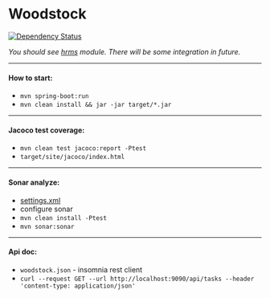 # Woodstock
[![Dependency Status](https://www.versioneye.com/user/projects/57e682d979806f002f4ab840/badge.svg?style=flat-square)](https://www.versioneye.com/user/projects/57e682d979806f002f4ab840)

*You should see [hrms](https://github.com/vlsidlyarevich/unity) module. There will be some integration in future.*
___

#### How to start:

* `mvn spring-boot:run`
* `mvn clean install && jar -jar target/*.jar`

___

#### Jacoco test coverage:

* `mvn clean test jacoco:report -Ptest`
* `target/site/jacoco/index.html`

___

#### Sonar analyze:

* [settings.xml](https://www.dropbox.com/s/d30qle3uocvf4mz/settings.xml?dl=0)
* configure sonar
* `mvn clean install -Ptest`
* `mvn sonar:sonar`

___

#### Api doc:

* `woodstock.json` - insomnia rest client
* `curl --request GET --url http://localhost:9090/api/tasks --header 'content-type: application/json'`
